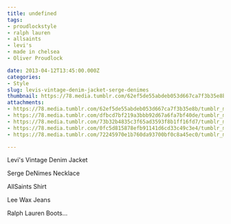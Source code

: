 ```yaml
---
title: undefined
tags:
- proudlockstyle
- ralph lauren
- allsaints
- levi's
- made in chelsea
- Oliver Proudlock

date: 2013-04-12T13:45:00.000Z
categories:
- Style
slug: levis-vintage-denim-jacket-serge-denimes
thumbnail: https://78.media.tumblr.com/62ef5de55abdeb053d667ca7f3b35e8b/tumblr_ml5a7zR5911rhrm24o1_1280.jpg
attachments:
- https://78.media.tumblr.com/62ef5de55abdeb053d667ca7f3b35e8b/tumblr_ml5a7zR5911rhrm24o1_1280.jpg
- https://78.media.tumblr.com/dfbcd7bf219a3bbb92d67a6fa7bf40de/tumblr_ml5a7zR5911rhrm24o2_r1_1280.jpg
- https://78.media.tumblr.com/73b32b4835c3f65ad3593f8b1ff16fd7/tumblr_ml5a7zR5911rhrm24o4_r1_1280.jpg
- https://78.media.tumblr.com/0fc5d815878efb91141d6cd33c49c3e4/tumblr_ml5a7zR5911rhrm24o5_r1_1280.jpg
- https://78.media.tumblr.com/72245970e1b760da93700bf0c8a45ec0/tumblr_ml5a7zR5911rhrm24o3_r1_1280.jpg

---
```


Levi's Vintage Denim Jacket

  Serge DeNimes Necklace 

  AllSaints Shirt 

  Lee Wax Jeans 

  Ralph Lauren Boots...
